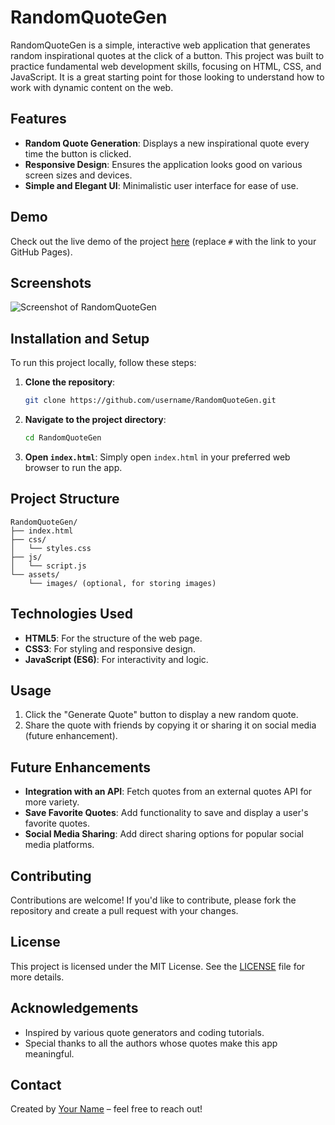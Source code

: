 
# RandomQuoteGen

RandomQuoteGen is a simple, interactive web application that generates random inspirational quotes at the click of a button. This project was built to practice fundamental web development skills, focusing on HTML, CSS, and JavaScript. It is a great starting point for those looking to understand how to work with dynamic content on the web.

## Features
- **Random Quote Generation**: Displays a new inspirational quote every time the button is clicked.
- **Responsive Design**: Ensures the application looks good on various screen sizes and devices.
- **Simple and Elegant UI**: Minimalistic user interface for ease of use.

## Demo
Check out the live demo of the project [here](#) (replace `#` with the link to your GitHub Pages).

## Screenshots
![Screenshot of RandomQuoteGen](path/to/screenshot.png)

## Installation and Setup
To run this project locally, follow these steps:

1. **Clone the repository**:
   ```bash
   git clone https://github.com/username/RandomQuoteGen.git
   ```
2. **Navigate to the project directory**:
   ```bash
   cd RandomQuoteGen
   ```
3. **Open `index.html`**:
   Simply open `index.html` in your preferred web browser to run the app.

## Project Structure
```
RandomQuoteGen/
├── index.html
├── css/
│   └── styles.css
├── js/
│   └── script.js
└── assets/
    └── images/ (optional, for storing images)
```

## Technologies Used
- **HTML5**: For the structure of the web page.
- **CSS3**: For styling and responsive design.
- **JavaScript (ES6)**: For interactivity and logic.

## Usage
1. Click the "Generate Quote" button to display a new random quote.
2. Share the quote with friends by copying it or sharing it on social media (future enhancement).

## Future Enhancements
- **Integration with an API**: Fetch quotes from an external quotes API for more variety.
- **Save Favorite Quotes**: Add functionality to save and display a user's favorite quotes.
- **Social Media Sharing**: Add direct sharing options for popular social media platforms.

## Contributing
Contributions are welcome! If you'd like to contribute, please fork the repository and create a pull request with your changes.

## License
This project is licensed under the MIT License. See the [LICENSE](LICENSE) file for more details.

## Acknowledgements
- Inspired by various quote generators and coding tutorials.
- Special thanks to all the authors whose quotes make this app meaningful.

## Contact
Created by [Your Name](https://github.com/username) – feel free to reach out!
